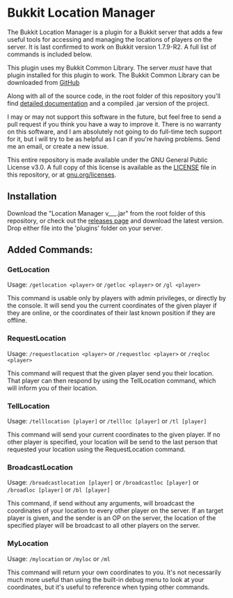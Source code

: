 # Bukkit Location Manager

The Bukkit Location Manager is a plugin for a Bukkit server that adds a few useful tools for accessing and managing the locations of players on the server. It is last confirmed to work on Bukkit version 1.7.9-R2. A full list of commands is included below.

This plugin uses my Bukkit Common Library. The server *must* have that plugin installed for this plugin to work. The Bukkit Common Library can be downloaded from [GitHub](http://github.com/zachohara/bukkit-common)

Along with all of the source code, in the root folder of this repository you'll find [detailed documentation](javadoc) and a compiled .jar version of the project.

I may or may not support this software in the future, but feel free to send a pull request if you think you have a way to improve it. There is no warranty on this software, and I am absolutely not going to do full-time tech support for it, but I will try to be as helpful as I can if you're having problems. Send me an email, or create a new issue.

This entire repository is made available under the GNU General Public License v3.0. A full copy of this license is available as the [LICENSE](LICENSE) file in this repository, or at [gnu.org/licenses](http://www.gnu.org/licenses/).

## Installation

Download the "Location Manager v___.jar" from the root folder of this repository, or check out the [releases page](https://github.com/ZachOhara/Bukkit-Location-Manager/releases) and download the latest version. Drop either file into the 'plugins' folder on your server.

## Added Commands:

### GetLocation

Usage: `/getlocation <player>` or `/getloc <player>` or `/gl <player>`

This command is usable only by players with admin privileges, or directly by the console. It will send you the current coordinates of the given player if they are online, or the coordinates of their last known position if they are offline.

### RequestLocation

Usage: `/requestlocation <player>` or `/requestloc <player>` or `/reqloc <player>`

This command will request that the given player send you their location. That player can then respond by using the TellLocation command, which will inform you of their location.

### TellLocation

Usage: `/telllocation [player]` or `/tellloc [player]` or `/tl [player]`

This command will send your current coordinates to the given player. If no other player is specified, your location will be send to the last person that requested your location using the RequestLocation command.

### BroadcastLocation

Usage: `/broadcastlocation [player]` or `/broadcastloc [player]` or `/broadloc [player]` or `/bl [player]`

This command, if send without any arguments, will broadcast the coordinates of your location to every other player on the server. If an target player is given, and the sender is an OP on the server, the location of the specified player will be broadcast to all other players on the server.

### MyLocation

Usage: `/mylocation` or `/myloc` or `/ml`

This command will return your own coordinates to you. It's not necessarily much more useful than using the built-in debug menu to look at your coordinates, but it's useful to reference when typing other commands.
